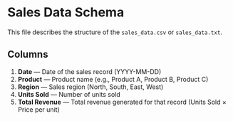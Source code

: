# Sales Data Schema

This file describes the structure of the `sales_data.csv` or `sales_data.txt`.

## Columns

1. **Date** — Date of the sales record (YYYY-MM-DD)
2. **Product** — Product name (e.g., Product A, Product B, Product C)
3. **Region** — Sales region (North, South, East, West)
4. **Units Sold** — Number of units sold
5. **Total Revenue** — Total revenue generated for that record (Units Sold × Price per unit)
